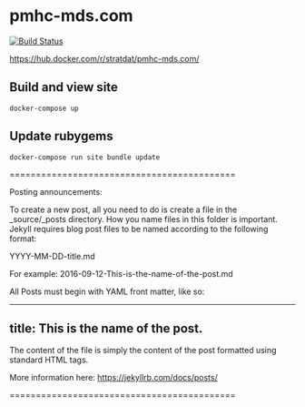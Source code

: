# pmhc-mds.com

[![Build Status](https://travis-ci.org/strategicdata/pmhc-mds.com.svg?branch=master)](https://travis-ci.org/strategicdata/pmhc-mds.com)


https://hub.docker.com/r/stratdat/pmhc-mds.com/

## Build and view site

`docker-compose up`

## Update rubygems

`docker-compose run site bundle update`

===========================================

Posting announcements:

To create a new post, all you need to do is create a file in the _source/_posts directory. How you name files in this folder is important. Jekyll requires blog post files to be named according to the following format:

YYYY-MM-DD-title.md

For example: 2016-09-12-This-is-the-name-of-the-post.md

All Posts must begin with YAML front matter, like so:

---
title: This is the name of the post.
---

The content of the file is simply the content of the post formatted using standard HTML tags.

More information here:
https://jekyllrb.com/docs/posts/

===========================================

